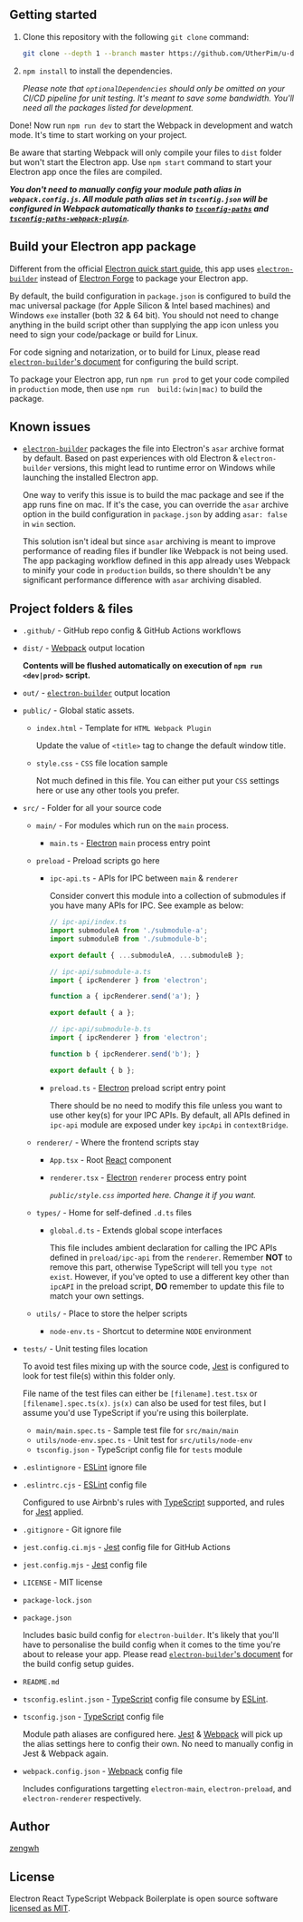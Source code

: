 ## Getting started
1. Clone this repository with the following `git clone` command:

   ```sh
   git clone --depth 1 --branch master https://github.com/UtherPim/u-desktop-wallpaper.git
   ```

2. `npm install` to install the dependencies.

   *Please note that `optionalDependencies` should only be omitted on your CI/CD pipeline for unit testing. It's meant to save some bandwidth. You'll need all the packages listed for development.*

Done! Now run `npm run dev` to start the Webpack in development and watch mode. It's time to start working on your project.

Be aware that starting Webpack will only compile your files to `dist` folder but won't start the Electron app. Use `npm start` command to start your Electron app once the files are compiled.

__*You don't need to manually config your module path alias in `webpack.config.js`. All module path alias set in `tsconfig.json` will be configured in Webpack automatically thanks to [`tsconfig-paths`] and [`tsconfig-paths-webpack-plugin`].*__

## Build your Electron app package
Different from the official [Electron quick start guide], this app uses [`electron-builder`] instead of [Electron Forge] to package your Electron app.

By default, the build configuration in `package.json` is configured to build the mac universal package (for Apple Silicon & Intel based machines) and Windows `exe` installer (both 32 & 64 bit). You should not need to change anything in the build script other than supplying the app icon unless you need to sign your code/package or build for Linux.

For code signing and notarization, or to build for Linux, please read [`electron-builder`'s document] for configuring the build script.

To package your Electron app, run `npm run prod` to get your code compiled in `production` mode, then use `npm run  build:(win|mac)` to build the package.

## Known issues
- [`electron-builder`] packages the file into Electron's `asar` archive format by default. Based on past experiences with old Electron & `electron-builder` versions, this might lead to runtime error on Windows while launching the installed Electron app. 

  One way to verify this issue is to build the mac package and see if the app runs fine on mac. If it's the case, you can override the `asar` archive option in the build configuration in `package.json` by adding `asar: false` in `win` section.
  
  This solution isn't ideal but since `asar` archiving is meant to improve performance of reading files if bundler like Webpack is not being used. The app packaging workflow defined in this app already uses Webpack to minify your code in `production` builds, so there shouldn't be any significant performance difference with `asar` archiving disabled.

## Project folders & files
- `.github/` - GitHub repo config & GitHub Actions workflows
- `dist/` - [Webpack] output location

  __Contents will be flushed automatically on execution of `npm run <dev|prod>` script.__

- `out/` - [`electron-builder`] output location

- `public/` - Global static assets.
  - `index.html` - Template for `HTML Webpack Plugin`

    Update the value of `<title>` tag to change the default window title.

  - `style.css` - `CSS` file location sample

    Not much defined in this file. You can either put your `CSS` settings here or use any other tools you prefer.

- `src/` - Folder for all your source code
  - `main/` - For modules which run on the `main` process.
    - `main.ts` - [Electron] `main` process entry point

  - `preload` - Preload scripts go here
    - `ipc-api.ts` - APIs for IPC between `main` & `renderer`

      Consider convert this module into a collection of submodules if you have many APIs for IPC. See example as below:
      ```ts
      // ipc-api/index.ts
      import submoduleA from './submodule-a';
      import submoduleB from './submodule-b';

      export default { ...submoduleA, ...submoduleB };

      // ipc-api/submodule-a.ts 
      import { ipcRenderer } from 'electron';

      function a { ipcRenderer.send('a'); }

      export default { a };

      // ipc-api/submodule-b.ts
      import { ipcRenderer } from 'electron';

      function b { ipcRenderer.send('b'); }

      export default { b };
      ```

    - `preload.ts` - [Electron] preload script entry point

      There should be no need to modify this file unless you want to use other key(s) for your IPC APIs. By default, all APIs defined in `ipc-api` module are exposed under key `ipcApi` in `contextBridge`.

  - `renderer/` - Where the frontend scripts stay
    - `App.tsx` - Root [React] component
    - `renderer.tsx` - [Electron] `renderer` process entry point

      *`public/style.css` imported here. Change it if you want.*

  - `types/` - Home for self-defined `.d.ts` files
    - `global.d.ts` - Extends global scope interfaces

      This file includes ambient declaration for calling the IPC APIs defined in `preload/ipc-api` from the `renderer`. Remember __NOT__ to remove this part, otherwise TypeScript will tell you `type not exist`. However, if you've opted to use a different key other than `ipcAPI` in the preload script, __DO__ remember to update this file to match your own settings.

  - `utils/` - Place to store the helper scripts
    - `node-env.ts` - Shortcut to determine `NODE` environment

- `tests/` - Unit testing files location
  
  To avoid test files mixing up with the source code, [Jest] is configured to look for test file(s) within this folder only.
  
  File name of the test files can either be `[filename].test.tsx` or `[filename].spec.ts(x)`. `js(x)` can also be used for test files, but I assume you'd use TypeScript if you're using this boilerplate.

  - `main/main.spec.ts` - Sample test file for `src/main/main`
  - `utils/node-env.spec.ts` - Unit test for `src/utils/node-env`
  - `tsconfig.json` - TypeScript config file for `tests` module
- `.eslintignore` - [ESLint] ignore file
- `.eslintrc.cjs` - [ESLint] config file

  Configured to use Airbnb's rules with [TypeScript] supported, and rules for [Jest] applied.

- `.gitignore` - Git ignore file
- `jest.config.ci.mjs` - [Jest] config file for GitHub Actions
- `jest.config.mjs` - [Jest] config file
- `LICENSE` - MIT license
- `package-lock.json`
- `package.json`

  Includes basic build config for `electron-builder`. It's likely that you'll have to personalise the build config when it comes to the time you're about to release your app. Please read [`electron-builder`'s document] for the build config setup guides.

- `README.md`
- `tsconfig.eslint.json` - [TypeScript] config file consume by [ESLint].
- `tsconfig.json` - [TypeScript] config file

  Module path aliases are configured here. [Jest] & [Webpack] will pick up the alias settings here to config their own. No need to manually config in Jest & Webpack again.

- `webpack.config.json` - [Webpack] config file

  Includes configurations targetting `electron-main`, `electron-preload`, and `electron-renderer` respectively.

## Author
[zengwh](https://github.com/UtherPim)

## License
Electron React TypeScript Webpack Boilerplate is open source software 
[licensed as MIT](LICENSE).

[Electron]: https://www.electronjs.org
[React]: https://reactjs.org
[Webpack]: https://webpack.js.org
[TypeScript]: https://www.typescriptlang.org
[ESLint]: http://eslint.org
[Jest]: https://jestjs.io
[`electron-builder`]: https://github.com/electron-userland/electron-builder
[file an issue]: https://www.electronjs.org
[ts-jest]: https://github.com/kulshekhar/ts-jest
[`tsconfig-paths`]: https://github.com/dividab/tsconfig-paths
[`tsconfig-paths-webpack-plugin`]: https://github.com/dividab/tsconfig-paths-webpack-plugin
[Electron quick start guide]: https://www.electronjs.org/docs/latest/tutorial/quick-start
[Electron Forge]: https://github.com/electron-userland/electron-forge
[`electron-builder`'s document]: https://www.electron.build
